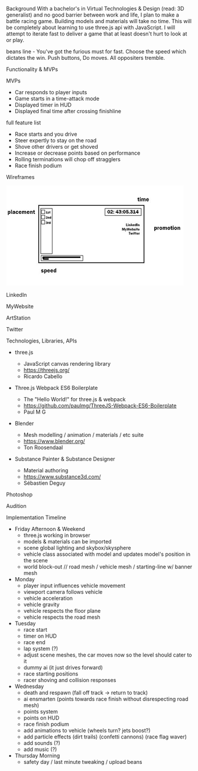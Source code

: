 Background
With a bachelor's in Virtual Technologies & Design (read: 3D generalist) and no good barrier between work and life, I plan to make a battle racing game. Building models and materials will take no time. This will be completely about learning to use three.js api with JavaScript. I will attempt to iterate fast to deliver a game that at least doesn't hurt to look at or play.



beans line - You've got the furious must for fast. Choose the speed which dictates the win. Push buttons, Do moves. All oppositers tremble. 

Functionality & MVPs

MVPs
- Car responds to player inputs
- Game starts in a time-attack mode
- Displayed timer in HUD
- Displayed final time after crossing finishline

full feature list
- Race starts and you drive
- Steer expertly to stay on the road
- Shove other drivers or get shoved
- Increase or decrease points based on performance
- Rolling terminations will chop off stragglers
- Race finish podium

Wireframes

![wireframe](wireframe.jpg)

LinkedIn

MyWebsite

ArtStation

Twitter

Technologies, Libraries, APIs

* three.js
	- JavaScript canvas rendering library
	- https://threejs.org/
	- Ricardo Cabello

* Three.js Webpack ES6 Boilerplate
	- The "Hello World!" for three.js & webpack
	- https://github.com/paulmg/ThreeJS-Webpack-ES6-Boilerplate
	- Paul M G

* Blender
	- Mesh modelling / animation / materials / etc suite
	- https://www.blender.org/
	- Ton Roosendaal

* Substance Painter & Substance Designer
	- Material authoring
	- https://www.substance3d.com/
	- Sébastien Deguy
	
Photoshop

Audition

Implementation Timeline

* Friday Afternoon & Weekend
	- three.js working in browser
	- models & materials can be imported
	- scene global lighting and skybox/skysphere
	- vehicle class associated with model and updates model's position in the scene
	- world block-out // road mesh / vehicle mesh / starting-line w/ banner mesh
* Monday
	- player input influences vehicle movement
	- viewport camera follows vehicle
	- vehicle acceleration
	- vehicle gravity
	- vehicle respects the floor plane
	- vehicle respects the road mesh
* Tuesday
	- race start
	- timer on HUD
	- race end
	- lap system (?)
	- adjust scene meshes, the car moves now so the level should cater to it
	- dummy ai (it just drives forward)
	- race starting positions
	- racer shoving and collision responses
* Wednesday
	- death and respawn (fall off track -> return to track)
	- ai ensmarten (points towards race finish without disrespecting road mesh)
	- points system
	- points on HUD
	- race finish podium
	- add animations to vehicle (wheels turn? jets boost?)
	- add particle effects (dirt trails) (confetti cannons) (race flag waver)
	- add sounds (?)
	- add music (?)
* Thursday Morning
	- safety day / last minute tweaking / upload beans

